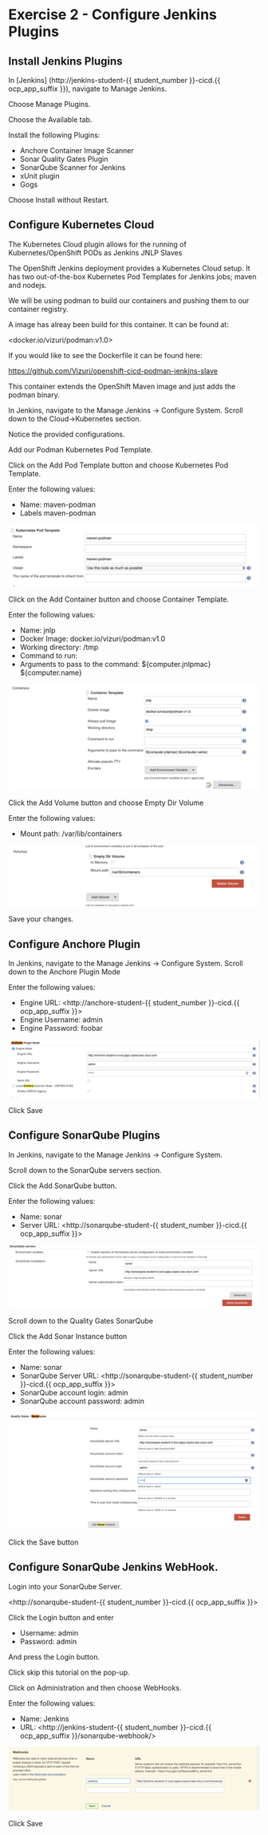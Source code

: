 # Exercise 2 - Configure Jenkins Plugins

## Install Jenkins Plugins
In [Jenkins] (http://jenkins-student-{{ student_number }}-cicd.{{ ocp_app_suffix }}), navigate to Manage Jenkins.  

Choose Manage Plugins.  

Choose the Available tab.

Install the following Plugins:
* Anchore Container Image Scanner
* Sonar Quality Gates Plugin
* SonarQube Scanner for Jenkins
* xUnit plugin
* Gogs

Choose Install without Restart.

## Configure Kubernetes Cloud
The Kubernetes Cloud plugin allows for the running of Kubernetes/OpenShift PODs as Jenkins JNLP Slaves

The OpenShift Jenkins deployment provides a Kubernetes Cloud setup.
It has two out-of-the-box Kubernetes Pod Templates for Jenkins jobs; maven and nodejs.  

We will be using podman to build our containers and pushing them to our container registry.  

A image has alreay been build for this container.  It can be found at:

<docker.io/vizuri/podman:v1.0>

If you would like to see the Dockerfile it can be found here:

<https://github.com/Vizuri/openshift-cicd-podman-jenkins-slave>

This container extends the OpenShift Maven image and just adds the podman binary. 

In Jenkins, navigate to the Manage Jenkins -> Configure System.  Scroll down to the Cloud->Kubernetes section.  

Notice the provided configurations.  

Add our Podman Kubernetes Pod Template.

Click on the Add Pod Template button and choose Kubernetes Pod Template.

Enter the following values:

* Name: maven-podman
* Labels maven-podman


![alt text](../images/image4.png)

Click on the Add Container button and choose Container Template.

Enter the following values:

* Name: jnlp
* Docker Image: docker.io/vizuri/podman:v1.0
* Working directory: /tmp
* Command to run: <Clear Out The Contents of this Parameter>
* Arguments to pass to the command: ${computer.jnlpmac} ${computer.name}


![alt text](../images/Image-100.png)

Click the Add Volume button and choose Empty Dir Volume

Enter the following values:

* Mount path: /var/lib/containers

![alt text](../images/image10.png)

Save your changes.

## Configure Anchore Plugin

In Jenkins, navigate to the Manage Jenkins -> Configure System.
Scroll down to the Anchore Plugin Mode

Enter the following values:

* Engine URL: <http://anchore-student-{{ student_number }}-cicd.{{ ocp_app_suffix }}>
* Engine Username: admin
* Engine Password: foobar


![alt text](../images/image3.png)

Click Save


## Configure SonarQube Plugins
In Jenkins, navigate to the Manage Jenkins -> Configure System.   

Scroll down to the SonarQube servers section. 

Click the Add SonarQube button.

Enter the following values:
* Name: sonar
* Server URL: <http://sonarqube-student-{{ student_number }}-cicd.{{ ocp_app_suffix }}>


![alt text](../images/image9.png)

Scroll down to the Quality Gates SonarQube

Click the Add Sonar Instance button

Enter the following values:

* Name: sonar
* SonarQube Server URL: <http://sonarqube-student-{{ student_number }}-cicd.{{ ocp_app_suffix }}>
* SonarQube account login: admin
* SonarQube account password: admin

![alt text](../images/image11.png)

Click the Save button

## Configure SonarQube Jenkins WebHook.
Login into your SonarQube Server.

<http://sonarqube-student-{{ student_number }}-cicd.{{ ocp_app_suffix }}>

Click the Login button and enter

* Username: admin
* Password: admin

And press the Login button. 

Click skip this tutorial on the pop-up.

Click on Administration and then choose WebHooks.

Enter the following values:
* Name: Jenkins
* URL: <http://jenkins-student-{{ student_number }}-cicd.{{ ocp_app_suffix }}/sonarqube-webhook/>

![alt text](../images/image1.png)

Click Save
